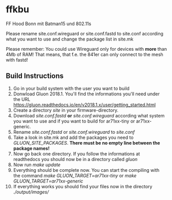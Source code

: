 # ffkbu
FF Hood Bonn mit Batman15 und 802.11s


Please rename site.conf.wireguard or site.conf.fastd to site.conf according what you want to use and change the package list in site.mk

Please remember:
You could use Wireguard only for devices with __more__ than 4Mb of RAM! That means, that f.e. the 841er can only connect to the mesh with fastd!


## Build Instructions

1. Go in your build system with the user you want to build
2. Donwload Gluon 2018.1. You'll find the informations you'll need under the URL https://gluon.readthedocs.io/en/v2018.1.x/user/getting_started.html
3. Create a directory *site* in your firmware-directory.
1. Download *site.conf.fastd* __or__ *site.conf.wireguard* according what system you want to use and if you want to build for ar71xx-tiny or ar71xx-generic. 
2. Rename *site.conf.fastd* or *site.conf.wireguard* to *site.conf*
3. Take a look in site.mk and add the packages you need to *GLUON_SITE_PACKAGES*. __There must be no empty line between the package names!__
4. Now go back one directory. If you follow the informations at readthedocs you should now be in a directory called *gluon*
5. Now run *make update*
6. Everything should be complete now. You can start the compiling with the command *make GLUON_TARGET=ar71xx-tiny* or *make GLUON_TARGET=ar71xx-generic*
7. If everything works you should find your files now in the directory *./output/images/*
